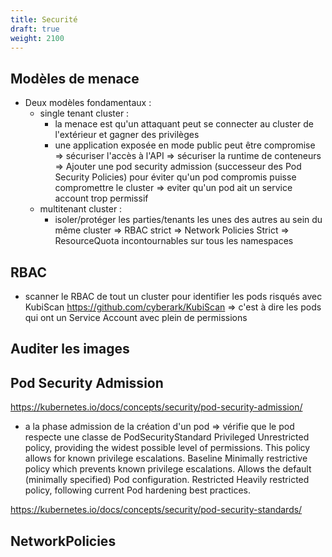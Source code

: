 ```yaml
---
title: Securité
draft: true
weight: 2100
---
```




## Modèles de menace

- Deux modèles fondamentaux :
    - single tenant cluster :
        - la menace est qu'un attaquant peut se connecter au cluster de l'extérieur et gagner des privilèges
        - une application exposée en mode public peut être compromise
        => sécuriser l'accès à l'API
        => sécuriser la runtime de conteneurs
        => Ajouter une pod security admission (successeur des Pod Security Policies) pour éviter qu'un pod compromis puisse compromettre le cluster
        => eviter qu'un pod ait un service account trop permissif
    - multitenant cluster :
        - isoler/protéger les parties/tenants les unes des autres au sein du même cluster
        => RBAC strict
        => Network Policies Strict
        => ResourceQuota incontournables sur tous les namespaces

## RBAC

- scanner le RBAC de tout un cluster pour identifier les pods risqués avec KubiScan https://github.com/cyberark/KubiScan
=> c'est à dire les pods qui ont un Service Account avec plein de permissions

## Auditer les images

## Pod Security Admission

https://kubernetes.io/docs/concepts/security/pod-security-admission/

- a la phase admission de la création d'un pod
=> vérifie que le pod respecte une classe de PodSecurityStandard 
Privileged 	Unrestricted policy, providing the widest possible level of permissions. This policy allows for known privilege escalations.
Baseline 	Minimally restrictive policy which prevents known privilege escalations. Allows the default (minimally specified) Pod configuration.
Restricted 	Heavily restricted policy, following current Pod hardening best practices.

https://kubernetes.io/docs/concepts/security/pod-security-standards/

## NetworkPolicies